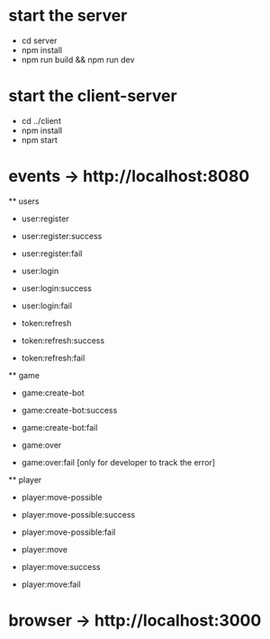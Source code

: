 # start the server

- cd server
- npm install
- npm run build && npm run dev

# start the client-server
- cd ../client
- npm install
- npm start


# events -> http://localhost:8080
** users
- user:register
- user:register:success
- user:register:fail

- user:login
- user:login:success
- user:login:fail

- token:refresh
- token:refresh:success
- token:refresh:fail

** game
- game:create-bot
- game:create-bot:success
- game:create-bot:fail

- game:over
- game:over:fail          [only for developer to track the error]

** player
- player:move-possible
- player:move-possible:success
- player:move-possible:fail

- player:move
- player:move:success
- player:move:fail


# browser -> http://localhost:3000

